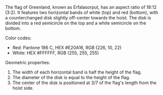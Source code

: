 The flag of Greenland, known as Erfalasorput, has an aspect ratio of 18:12 (3:2). It features two horizontal bands of white (top) and red (bottom), with a counterchanged disk slightly off-center towards the hoist. The disk is divided into a red semicircle on the top and a white semicircle on the bottom.

Color codes:
- Red: Pantone 186 C, HEX #E20A16, RGB (226, 10, 22)
- White: HEX #FFFFFF, RGB (255, 255, 255)

Geometric properties:
1. The width of each horizontal band is half the height of the flag.
2. The diameter of the disk is equal to the height of the flag.
3. The center of the disk is positioned at 3/7 of the flag's length from the hoist side.